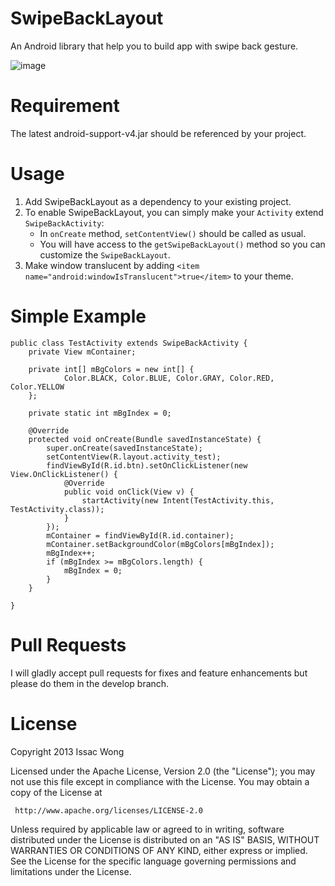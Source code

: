 SwipeBackLayout
===

An Android library that help you to build app with swipe back gesture.


![image](https://github.com/Issacw0ng/SwipeBackLayout/blob/master/art/screenshot.png?raw=true)


Requirement
===
The latest android-support-v4.jar should be referenced by your project.

Usage
===
1. Add SwipeBackLayout as a dependency to your existing project.
2. To enable SwipeBackLayout, you can simply make your `Activity` extend `SwipeBackActivity`:
	* In `onCreate` method, `setContentView()` should be called as usual.
	* You will have access to the `getSwipeBackLayout()` method so you can customize the `SwipeBackLayout`. 
3. Make window translucent by adding `<item name="android:windowIsTranslucent">true</item>` to your theme.

Simple Example
===
```
public class TestActivity extends SwipeBackActivity {
    private View mContainer;

    private int[] mBgColors = new int[] {
            Color.BLACK, Color.BLUE, Color.GRAY, Color.RED, Color.YELLOW
    };

    private static int mBgIndex = 0;

    @Override
    protected void onCreate(Bundle savedInstanceState) {
        super.onCreate(savedInstanceState);
        setContentView(R.layout.activity_test);
        findViewById(R.id.btn).setOnClickListener(new View.OnClickListener() {
            @Override
            public void onClick(View v) {
                startActivity(new Intent(TestActivity.this, TestActivity.class));
            }
        });
        mContainer = findViewById(R.id.container);
        mContainer.setBackgroundColor(mBgColors[mBgIndex]);
        mBgIndex++;
        if (mBgIndex >= mBgColors.length) {
            mBgIndex = 0;
        }
    }

}
```



Pull Requests
===
I will gladly accept pull requests for fixes and feature enhancements but please do them in the develop branch.

License
===

   Copyright 2013 Issac Wong

   Licensed under the Apache License, Version 2.0 (the "License");
   you may not use this file except in compliance with the License.
   You may obtain a copy of the License at

     http://www.apache.org/licenses/LICENSE-2.0

   Unless required by applicable law or agreed to in writing, software
   distributed under the License is distributed on an "AS IS" BASIS,
   WITHOUT WARRANTIES OR CONDITIONS OF ANY KIND, either express or implied.
   See the License for the specific language governing permissions and
   limitations under the License.
